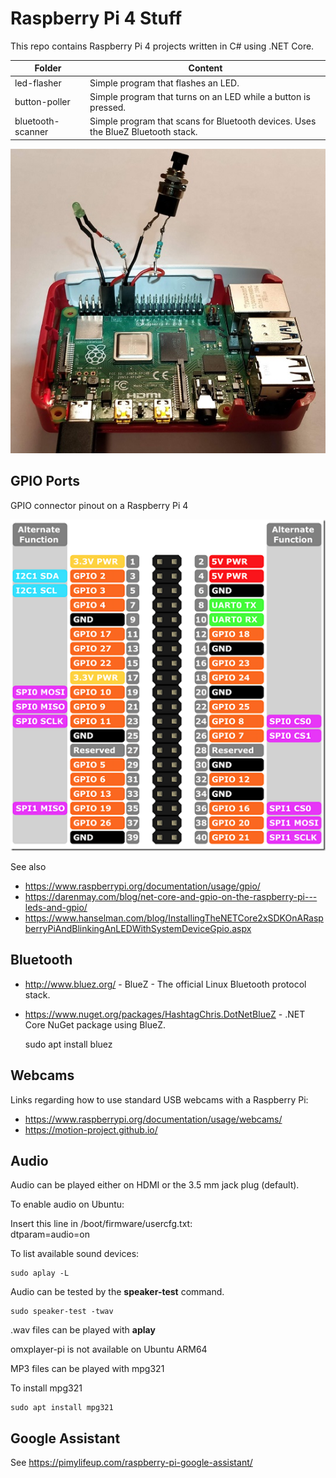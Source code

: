 # Raspberry Pi 4 Stuff
This repo contains Raspberry Pi 4 projects written in C# using .NET Core.

| Folder | Content |
|--------|---------|
| led-flasher       | Simple program that flashes an LED. |
| button-poller     | Simple program that turns on an LED while a button is pressed. |
| bluetooth-scanner | Simple program that scans for Bluetooth devices. Uses the BlueZ Bluetooth stack. |

![Photo](photo.jpg)

## GPIO Ports

GPIO connector pinout on a Raspberry Pi 4

![Pinout](Pi4_GPIO.png)

See also 
* https://www.raspberrypi.org/documentation/usage/gpio/
* https://darenmay.com/blog/net-core-and-gpio-on-the-raspberry-pi---leds-and-gpio/
* https://www.hanselman.com/blog/InstallingTheNETCore2xSDKOnARaspberryPiAndBlinkingAnLEDWithSystemDeviceGpio.aspx

## Bluetooth
* http://www.bluez.org/ - BlueZ - The official Linux Bluetooth protocol stack.
* https://www.nuget.org/packages/HashtagChris.DotNetBlueZ - .NET Core NuGet package using BlueZ.

    sudo apt install bluez

## Webcams

Links regarding how to use standard USB webcams with a Raspberry Pi:

* https://www.raspberrypi.org/documentation/usage/webcams/
* https://motion-project.github.io/

## Audio

Audio can be played either on HDMI or the 3.5 mm jack plug (default).

To enable audio on Ubuntu:

Insert this line in /boot/firmware/usercfg.txt:<br />
dtparam=audio=on

To list available sound devices:

    sudo aplay -L

Audio can be tested by the **speaker-test** command.

    sudo speaker-test -twav

.wav files can be played with **aplay**

omxplayer-pi is not available on Ubuntu ARM64

MP3 files can be played with mpg321

To install mpg321

    sudo apt install mpg321

## Google Assistant

See https://pimylifeup.com/raspberry-pi-google-assistant/
